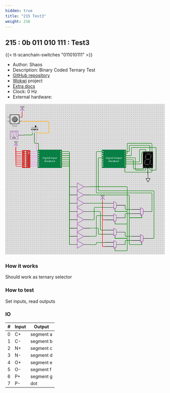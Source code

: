 ```yaml
---
hidden: true
title: "215 Test3"
weight: 216
---
```


## 215 : 0b 011 010 111 : Test3

{{< tt-scanchain-switches "011010111" >}}

* Author: Shaos
* Description: Binary Coded Ternary Test
* [GitHub repository](https://github.com/ternary-info/tt02-submission-shaos3)
* [Wokwi](https://wokwi.com/projects/349255310782759507) project
* [Extra docs]()
* Clock: 0 Hz
* External hardware: 

![picture](images/wokwi-sch.png)

### How it works

Should work as ternary selector

### How to test

Set inputs, read outputs

### IO

| # | Input        | Output       |
|---|--------------|--------------|
| 0 | C+  | segment a |
| 1 | C-  | segment b |
| 2 | N+  | segment c |
| 3 | N-  | segment d |
| 4 | O+  | segment e |
| 5 | O-  | segment f |
| 6 | P+  | segment g |
| 7 | P-  | dot |
